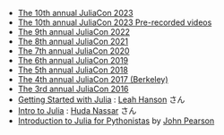 - [The 10th annual JuliaCon 2023](https://www.youtube.com/playlist?list=PLP8iPy9hna6T7PRe2sucSonFsrrH-oEZC)
- [The 10th annual JuliaCon 2023 Pre-recorded videos](https://www.youtube.com/playlist?list=PLP8iPy9hna6Q5tiN8gX1wMgBGdqRT_ZTE)
- [The 9th annual JuliaCon 2022](https://www.youtube.com/playlist?list=PLP8iPy9hna6TRg6qJaBLJ-FRMi9Cp7gSX)
- [The 8th annual JuliaCon 2021](https://www.youtube.com/playlist?list=PLP8iPy9hna6Q343_8sSq4f306VGLW4TLK)
- [The 7th annual JuliaCon 2020](https://www.youtube.com/playlist?list=PLP8iPy9hna6TXDX1I1hH_SM49zSxdnSYJ)
- [The 6th annual JuliaCon 2019](https://www.youtube.com/playlist?list=PLP8iPy9hna6StY9tIJIUN3F_co9A0zh0H)
- [The 5th annual JuliaCon 2018](https://www.youtube.com/playlist?list=PLP8iPy9hna6Qsq5_-zrg0NTwqDSDYtfQB)
- [The 4th annual JuliaCon 2017 (Berkeley)](https://www.youtube.com/playlist?list=PLP8iPy9hna6QpP6vqZs408etJVECPKIev)
- [The 3rd annual JuliaCon 2016](https://www.youtube.com/playlist?list=PLP8iPy9hna6SQPwZUDtAM59-wPzCPyD_S)
- [Getting Started with Julia](https://www.youtube.com/watch?v=pHQdSmySQ_w&list=UU6LD83Gx-mFVq9y33w0YEug) :
  [Leah Hanson](https://twitter.com/astrieanna) さん
- [Intro to Julia](https://youtu.be/8mZRIRHAZfo) :
  [Huda Nassar](https://twitter.com/nassarhuda) さん
- [Introduction to Julia for Pythonistas](https://youtu.be/Cj6bjqS5otM) by [John Pearson](https://twitter.com/jmxpearson)
